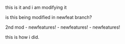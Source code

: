 this is it and i am modifying it

is this being modified in newfeat branch?

2nd mod - newfeatures! - newfeatures! - newfeatures!

this is how i did.
